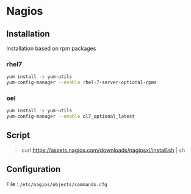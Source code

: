 # Nagios

## Installation

Installation based on rpm packages

### rhel7

```bash
yum install -y yum-utils
yum-config-manager --enable rhel-7-server-optional-rpms
```

### oel

```bash
yum install -y yum-utils
yum-config-manager --enable ol7_optional_latest
```

## Script

> curl <https://assets.nagios.com/downloads/nagiosxi/install.sh> | sh

## Configuration

File : `/etc/nagios/objects/commands.cfg`

